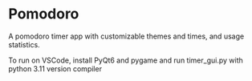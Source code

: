 # Pomodoro
A pomodoro timer app with customizable themes and times, and usage statistics. 

To run on VSCode, install PyQt6 and pygame and run timer_gui.py with python 3.11 version compiler
